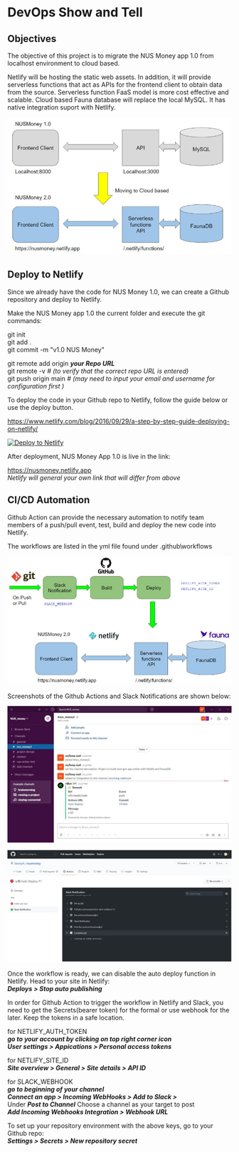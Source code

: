 # DevOps Show and Tell   

## Objectives  

The objective of this project is to migrate the NUS Money app 1.0 from localhost environment to cloud based.  

Netlify will be hosting the static web assets. In addition, it will provide serverless functions that act as APIs for the frontend client to obtain data from the source. Serverless function FaaS model is more cost effective and scalable. Cloud based Fauna database will replace the local MySQL. It has native integration suport with Netlify.   


![](/images/NUSmoney20.jpg)  


## Deploy to Netlify  

Since we already have the code for NUS Money 1.0, we can create a Github repository and deploy to Netlify.   

Make the NUS Money app 1.0 the current folder and execute the git commands:  

git init   
git add .   
git commit -m "v1.0 NUS Money"   

git remote add origin _**your Repo URL**_   
git remote -v      _# (to verify that the correct repo URL is entered)_  
git push origin main      _# (may need to input your email and username for configuration first )_  

To deploy the code in your Github repo to Netlify, follow the guide below or use the deploy button.    

https://www.netlify.com/blog/2016/09/29/a-step-by-step-guide-deploying-on-netlify/   


<a href="https://app.netlify.com/start/deploy?repository=https://github.com/Seowyh/nusmoney"><img src="https://www.netlify.com/img/deploy/button.svg" alt="Deploy to Netlify"></a>   


After deployment, NUS Money App 1.0 is live in the link:  

https://nusmoney.netlify.app  
*Netlify will general your own link that will differ from above*

## CI/CD Automation  

Github Action can provide the necessary automation to notify team members of a push/pull event, test, build and deploy the new code into Netlify.  

The workflows are listed in the yml file found under .github\workflows  

![](/images/Github_workflow.jpg)  

Screenshots of the Github Actions and Slack Notifications are shown below:  

![](/images/Slack_Message.jpg)  

![](/images/Action_Slack.jpg)  


Once the workflow is ready, we can disable the auto deploy function in Netlify. Head to your site in Netlify:  
_**Deploys > Stop auto publishing**_  

In order for Github Action to trigger the workflow in Netlify and Slack, you need to get the Secrets(bearer token) for the formal or use webhook for the later. Keep the tokens in a safe location.  

for NETLIFY_AUTH_TOKEN  
_**go to your account by clicking on top right corner icon**_  
_**User settings > Appications > Personal access tokens**_  

for NETLIFY_SITE_ID  
_**Site overview > General > Site details > API ID**_  

for SLACK_WEBHOOK  
_**go to beginning of your channel**_  
_**Connect an app > Incoming WebHooks > Add to Slack >**_  
Under  _**Post to Channel**_  Choose a channel as your target to post  
_**Add Incoming Webhooks Integration > Webhook URL**_  

To set up your repository environment with the above keys, go to your Github repo:  
_**Settings > Secrets > New repository secret**_  


